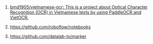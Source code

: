 
1. [bmd1905/vietnamese-ocr: This is a project about Optical Character Recognition (OCR) in Vietnamese texts by using PaddleOCR and VietOCR.](https://github.com/bmd1905/vietnamese-ocr)
2. https://github.com/roboflow/notebooks

3. https://github.com/datalab-to/marker